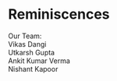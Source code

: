 # Reminiscences
Our Team:
<br /> Vikas Dangi
<br /> Utkarsh Gupta
<br /> Ankit Kumar Verma
<br /> Nishant Kapoor
